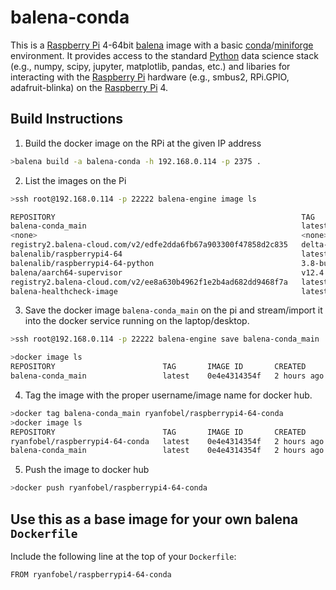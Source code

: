 # balena-conda

This is a [Raspberry Pi] 4-64bit [balena] image with a basic [conda]/[miniforge] environment. It provides access to the standard [Python] data science stack (e.g., numpy, scipy, jupyter, matplotlib, pandas, etc.) and libaries for interacting with the [Raspberry Pi] hardware (e.g., smbus2, RPi.GPIO, adafruit-blinka) on the [Raspberry Pi] 4.

## Build Instructions

1. Build the docker image on the RPi at the given IP address

```sh
>balena build -a balena-conda -h 192.168.0.114 -p 2375 .
```

2. List the images on the Pi

```sh
>ssh root@192.168.0.114 -p 22222 balena-engine image ls

REPOSITORY                                                       TAG                      IMAGE ID            CREATED             SIZE
balena-conda_main                                                latest                   0e4e4314354f        2 hours ago         1.62GB
<none>                                                           <none>                   dd756fa21c86        3 hours ago         820MB
registry2.balena-cloud.com/v2/edfe2dda6fb67a903300f47858d2c835   delta-da764dacca32319b   4876327a744e        7 hours ago         1.68GB
balenalib/raspberrypi4-64                                        latest                   6bf3f55eb672        3 days ago          164MB
balenalib/raspberrypi4-64-python                                 3.8-build                5c2ccb06eb0a        4 days ago          817MB
balena/aarch64-supervisor                                        v12.4.6                  6b9eed135003        2 weeks ago         72.3MB
registry2.balena-cloud.com/v2/ee8a630b4962f1e2b4ad682dd9468f7a   latest                   6b9eed135003        2 weeks ago         72.3MB
balena-healthcheck-image                                         latest                   a29f45ccde2a        15 months ago       9.14kB
```

3. Save the docker image `balena-conda_main` on the pi and stream/import it into the docker service running on the laptop/desktop.

```sh
>ssh root@192.168.0.114 -p 22222 balena-engine save balena-conda_main | docker load

>docker image ls
REPOSITORY                        TAG       IMAGE ID       CREATED       SIZE
balena-conda_main                 latest    0e4e4314354f   2 hours ago   1.62GB
```

4. Tag the image with the proper username/image name for docker hub.
```sh
>docker tag balena-conda_main ryanfobel/raspberrypi4-64-conda
>docker image ls
REPOSITORY                        TAG       IMAGE ID       CREATED       SIZE
ryanfobel/raspberrypi4-64-conda   latest    0e4e4314354f   2 hours ago   1.62GB
balena-conda_main                 latest    0e4e4314354f   2 hours ago   1.62GB
```

5. Push the image to docker hub
```sh
>docker push ryanfobel/raspberrypi4-64-conda
```

## Use this as a base image for your own balena `Dockerfile`

Include the following line at the top of your `Dockerfile`:

```
FROM ryanfobel/raspberrypi4-64-conda
```

[Raspberry Pi]: https://www.raspberrypi.org
[balena]: https://www.balena.io
[conda]: https://conda.io
[miniforge]: https://github.com/conda-forge/miniforge
[Python]: https://www.python.org/
